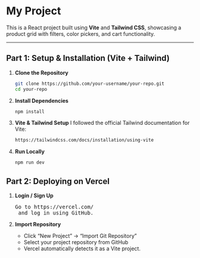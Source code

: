 # My Project

This is a React project built using **Vite** and **Tailwind CSS**, showcasing a product grid with filters, color pickers, and cart functionality.

---

## Part 1: Setup & Installation (Vite + Tailwind)

1. **Clone the Repository**
   ```bash
   git clone https://github.com/your-username/your-repo.git
   cd your-repo

2. **Install Dependencies**
   ```bash
   npm install

3. **Vite & Tailwind Setup**
   I followed the official Tailwind documentation for Vite:
   ```bash
   https://tailwindcss.com/docs/installation/using-vite

4. **Run Locally**
   ```bash
   npm run dev

## Part 2: Deploying on Vercel  

1. **Login / Sign Up**
   <pre>Go to https://vercel.com/
    and log in using GitHub.</pre>

2. **Import Repository**
   <ul>
    <li> Click “New Project” → “Import Git Repository”</li>
    <li>Select your project repository from GitHub</li>
    <li>Vercel automatically detects it as a Vite project.</li>
   </ul> 



    
   

   
